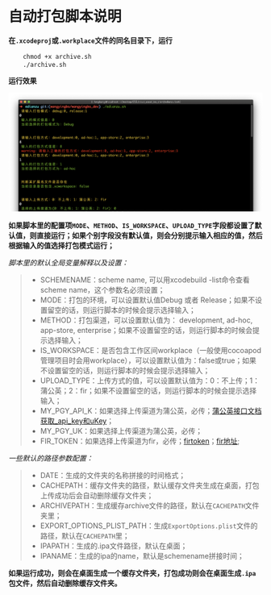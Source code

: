 # 自动打包脚本说明


**在`.xcodeproj`或`.workplace`文件的同名目录下，运行**

		chmod +x archive.sh
		./archive.sh

**运行效果**

![screen_shot](https://raw.githubusercontent.com/wangyingbo/PrivateImages/master/2019/sh_screen_shot.1cawza1yinu.png)

**如果脚本里的配置项`MODE`、`METHOD`、`IS_WORKSPACE`、`UPLOAD_TYPE`字段都设置了默认值，则直接运行；如果个别字段没有默认值，则会分别提示输入相应的值，然后根据输入的值选择打包模式运行；**

*脚本里的默认全局变量解释以及设置：*

> + SCHEMENAME：scheme name, 可以用xcodebuild -list命令查看scheme name，这个参数名必须设置；
> + MODE：打包的环境，可以设置默认值Debug 或者 Release；如果不设置留空的话，则运行脚本的时候会提示选择输入；
> + METHOD：打包渠道，可以设置默认值为： development, ad-hoc, app-store, enterprise；如果不设置留空的话，则运行脚本的时候会提示选择输入；
> + IS_WORKSPACE：是否包含工作区间workplace（一般使用cocoapod管理项目时会用workplace），可以设置默认值为：false或true；如果不设置留空的话，则运行脚本的时候会提示选择输入；
> + UPLOAD_TYPE：上传方式的值，可以设置默认值为：0：不上传；1：蒲公英；2：fir；如果不设置留空的话，则运行脚本的时候会提示选择输入；
> + MY_PGY_API_K：如果选择上传渠道为蒲公英，必传；[蒲公英接口文档获取_api_key和uKey](https://www.pgyer.com/doc/api#uploadApp)；
> + MY_PGY_UK：如果选择上传渠道为蒲公英，必传；
> + FIR_TOKEN：如果选择上传渠道为fir，必传；[firtoken](https://fir.im/docs)；[fir地址](https://fir.im/apps);

*一些默认的路径参数配置：*
> + DATE：生成的文件夹的名称拼接的时间格式；
> + CACHEPATH：缓存文件夹的路径，默认缓存文件夹生成在桌面，打包上传成功后会自动删除缓存文件夹；
> + ARCHIVEPATH：生成缓存archive文件的路径，默认在`CACHEPATH`文件夹里；
> + EXPORT_OPTIONS_PLIST_PATH：生成`ExportOptions.plist`文件的路径，默认在`CACHEPATH`里；
> + IPAPATH：生成的.ipa文件路径，默认在桌面；
> + IPANAME：生成的ipa的name，默认是schemename拼接时间；


**如果运行成功，则会在桌面生成一个缓存文件夹，打包成功则会在桌面生成`.ipa`包文件，然后自动删除缓存文件夹。**


